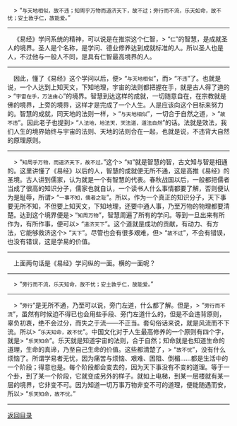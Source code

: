 &emsp;> “``与天地相似，故不违；知周乎万物而道济天下，故不过；旁行而不流，乐天如命，故不忧；安土敦乎仁，故能爱。``”
___
&emsp;《易经》学问系统的精神，可以说是在推崇这个仁智，> “``仁``”的智慧，是成就圣人的境界。圣人是个名称，是学问、德业修养达到成就标准的人。所以圣人也是人，不过他与一般人不同，是具有仁智最高境界的人。
___
&emsp;因此，懂了《易经》这个学问以后，便> “``与天地相似``”，而> “``不违``”了。也就是说，一个人达到上知天文，下知地理，宇宙的法则都把握在手，就是古人得了道的> “``宇宙在手，万法由心``”的境界。智慧到达这样的成就，一切随意自在，在宗教就是佛的境界，上旁的境界，这样才是完成了一个人生。人是应该向这个目标来努力的。智慧的成就，同天地的法则一样，> “``与天地相似``”，一切合于自然之道，> “``故不违``”。因此老子也提到> “``人法地，地法天，天法道，道法自然``”的话。法就是效法，我们人生的境界始终与宇宙的法则、天地的法则合在一起，也就是说，不违背大自然的原理原则。
___
&emsp;> “``知周乎万物，而道济天下，故不过。``”这个> “``知``”就是智慧的智，古文知与智是相通的。这里讲懂了《易经》以后的人，智慧的成就便无所不通，这是高推《易经》的圣境。古人讲到儒家，认为就是一个有智慧的代表。春秋战国以后，一般都把儒者当成了很高的知识分子，儒家也就自认，一个读书人什么事情都要了解，否则便认为是耻辱，所谓> “``一事不知，儒者之耻``”。所以，作为一个真正的知识分子，天下事要无所不知，不但要上知天文，下知地理，还要中通人事，乃至万物的物理都要清楚。达到这个境界便是> “``知周万物``”，智慧周遍了所有的学问。等到一旦出来有所作为，有所作事，便可以> “``道济天下``”。这个道就是成功的贡献，有动力、有方法，它能够救济这个> “``天下``”。尽管也会有很多艰难，但> “``故不过``”，不会有错误，也没有错误，这是学易的价值。
___
&emsp;上面两句话是《易经》学问纵的一面。横的一面呢？
___
&emsp;> “``旁行而不流，乐天知命，故不忧；安土敦乎仁，故能爱。``”
___
&emsp;> “``旁行``”是无所不通，乃至可以说，旁门左道，什么都了解。但是，> “``旁行而不流``”，虽然有时候迫不得已也会用些手段、旁门左道什么的，但是不会违背原则，辜负初衷，绝不会过分，而失之于流——不正当。套句俗话来说，就是风流而不下流。所以> “``乐天知命，故不忧``”。中国文化对于人生最高修养的一个原则有四个字，就是> “``乐天知命``”。乐天就是知道宇宙的法则，合于自然；知命就是也知道生命的道理，生命的真谛，乃至自己生命的价值。这些都清楚了，> “``故不忧``”，没有什么烦恼了。所谓学易者无忧，因为痛苦与烦恼、艰难、困阻、倒楣……都是生活中的一个阶段；得意也是。每个阶段都会变去的，因为天下事没有不变的道理。等于一个卦，到了某一个阶段，它就变成另外的样子。就如上电梯，到某一层楼就有某一层的境界，它非变不可。因为知道一切万事万物非变不可的道理，便能随遇而安，所以> “``乐天知命，故不忧。``”
___
[返回目录](../../master/README.md#目录)